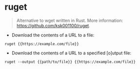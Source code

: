 # ruget

> Alternative to wget written in Rust.
> More information: <https://github.com/ksk001100/ruget>.

- Download the contents of a URL to a file:

`ruget {{https://example.com/file}}`

- Download the contents of a URL to a specified [o]utput file:

`ruget --output {{path/to/file}} {{https://example.com/file}}`
